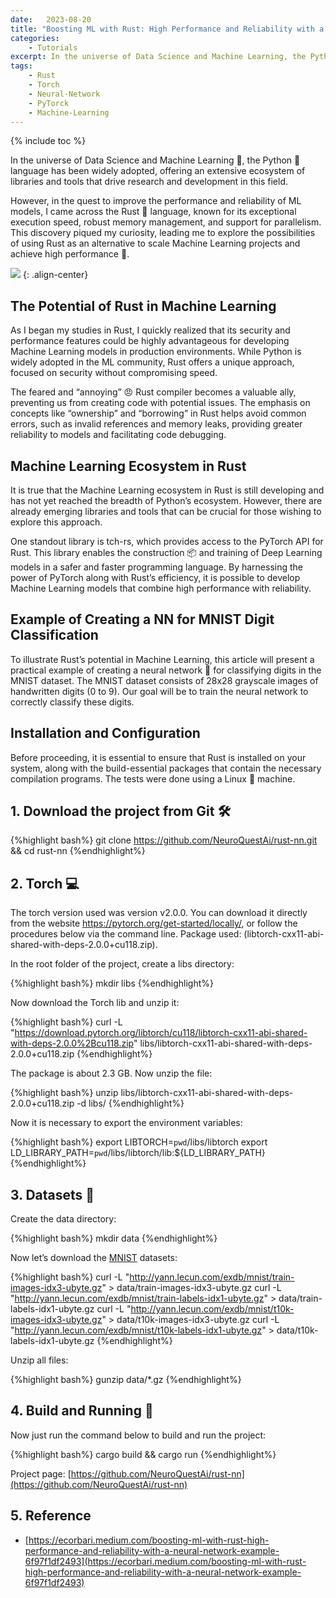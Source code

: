 ```yaml
---
date:   2023-08-20
title: "Boosting ML with Rust: High Performance and Reliability with a Neural Network Example"
categories: 
    - Tutorials
excerpt: In the universe of Data Science and Machine Learning, the Python language has been widely adopted, offering an extensive ecosystem of libraries and tools that drive research and development in this field.
tags: 
    - Rust
    - Torch
    - Neural-Network
    - PyTorck
    - Machine-Learning
---
```


{% include toc %}

In the universe of Data Science and Machine Learning 🤖, the Python 🐍 language has been widely adopted, offering an extensive ecosystem of libraries and tools that drive research and development in this field.

However, in the quest to improve the performance and reliability of ML models, I came across the Rust 🦀 language, known for its exceptional execution speed, robust memory management, and support for parallelism. This discovery piqued my curiosity, leading me to explore the possibilities of using Rust as an alternative to scale Machine Learning projects and achieve high performance 🚀.

![](https://miro.medium.com/v2/resize:fit:520/format:webp/1*WartOdlEjhiXY5AsVtau5Q.jpeg)
{: .align-center}

## The Potential of Rust in Machine Learning

As I began my studies in Rust, I quickly realized that its security and performance features could be highly advantageous for developing Machine Learning models in production environments. While Python is widely adopted in the ML community, Rust offers a unique approach, focused on security without compromising speed.

The feared and “annoying” 😠 Rust compiler becomes a valuable ally, preventing us from creating code with potential issues. The emphasis on concepts like “ownership” and “borrowing” in Rust helps avoid common errors, such as invalid references and memory leaks, providing greater reliability to models and facilitating code debugging.

## Machine Learning Ecosystem in Rust

It is true that the Machine Learning ecosystem in Rust is still developing and has not yet reached the breadth of Python’s ecosystem. However, there are already emerging libraries and tools that can be crucial for those wishing to explore this approach.

One standout library is tch-rs, which provides access to the PyTorch API for Rust. This library enables the construction 📦 and training of Deep Learning models in a safer and faster programming language. By harnessing the power of PyTorch along with Rust’s efficiency, it is possible to develop Machine Learning models that combine high performance with reliability.

## Example of Creating a NN for MNIST Digit Classification

To illustrate Rust’s potential in Machine Learning, this article will present a practical example of creating a neural network 🧠 for classifying digits in the MNIST dataset. The MNIST dataset consists of 28x28 grayscale images of handwritten digits (0 to 9). Our goal will be to train the neural network to correctly classify these digits.

## Installation and Configuration

Before proceeding, it is essential to ensure that Rust is installed on your system, along with the build-essential packages that contain the necessary compilation programs. The tests were done using a Linux 🐧 machine.

## 1. Download the project from Git 🛠️

{%highlight bash%}
git clone https://github.com/NeuroQuestAi/rust-nn.git && cd rust-nn
{%endhighlight%}

## 2. Torch 💻

The torch version used was version v2.0.0. You can download it directly from the website https://pytorch.org/get-started/locally/, or follow the procedures below via the command line. Package used: (libtorch-cxx11-abi-shared-with-deps-2.0.0+cu118.zip).

In the root folder of the project, create a libs directory:

{%highlight bash%}
mkdir libs
{%endhighlight%}

Now download the Torch lib and unzip it:

{%highlight bash%}
curl -L "https://download.pytorch.org/libtorch/cu118/libtorch-cxx11-abi-shared-with-deps-2.0.0%2Bcu118.zip" libs/libtorch-cxx11-abi-shared-with-deps-2.0.0+cu118.zip
{%endhighlight%}

The package is about 2.3 GB. Now unzip the file:

{%highlight bash%}
unzip libs/libtorch-cxx11-abi-shared-with-deps-2.0.0+cu118.zip -d libs/
{%endhighlight%}

Now it is necessary to export the environment variables:

{%highlight bash%}
export LIBTORCH=`pwd`/libs/libtorch
export LD_LIBRARY_PATH=`pwd`/libs/libtorch/lib:${LD_LIBRARY_PATH}
{%endhighlight%}

## 3. Datasets 📁

Create the data directory:

{%highlight bash%}
mkdir data
{%endhighlight%}

Now let’s download the [MNIST](https://yann.lecun.com/exdb/mnist/) datasets:

{%highlight bash%}
curl -L "http://yann.lecun.com/exdb/mnist/train-images-idx3-ubyte.gz" > data/train-images-idx3-ubyte.gz
curl -L "http://yann.lecun.com/exdb/mnist/train-labels-idx1-ubyte.gz" > data/train-labels-idx1-ubyte.gz
curl -L "http://yann.lecun.com/exdb/mnist/t10k-images-idx3-ubyte.gz" > data/t10k-images-idx3-ubyte.gz
curl -L "http://yann.lecun.com/exdb/mnist/t10k-labels-idx1-ubyte.gz" > data/t10k-labels-idx1-ubyte.gz
{%endhighlight%}

Unzip all files:

{%highlight bash%}
gunzip data/*.gz
{%endhighlight%}

## 4. Build and Running 🚀

Now just run the command below to build and run the project:

{%highlight bash%}
cargo build && cargo run
{%endhighlight%}

Project page: [https://github.com/NeuroQuestAi/rust-nn](https://github.com/NeuroQuestAi/rust-nn)

## 5. Reference

  * [https://ecorbari.medium.com/boosting-ml-with-rust-high-performance-and-reliability-with-a-neural-network-example-6f97f1df2493](https://ecorbari.medium.com/boosting-ml-with-rust-high-performance-and-reliability-with-a-neural-network-example-6f97f1df2493)
